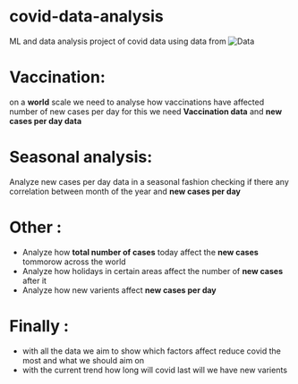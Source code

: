 # covid-data-analysis
ML and data analysis project of covid data using data from ![Data](https://github.com/owid/covid-19-data)

# Vaccination:
on a **world** scale we need to analyse how vaccinations have affected number of new cases per day for this we need **Vaccination data** and **new cases per day data**

# Seasonal analysis:
Analyze new cases per day data in a seasonal fashion checking if there any correlation between month of the year and **new cases per day**

# Other :
- Analyze how **total number of cases** today affect the **new cases** tommorow across the world
- Analyze how holidays in certain areas affect the number of **new cases** after it
- Analyze how new varients affect **new cases per day**

# Finally :
- with all the data we aim to show which factors affect reduce covid the most and what we should aim on
- with the current trend how long will covid last will we have new varients

